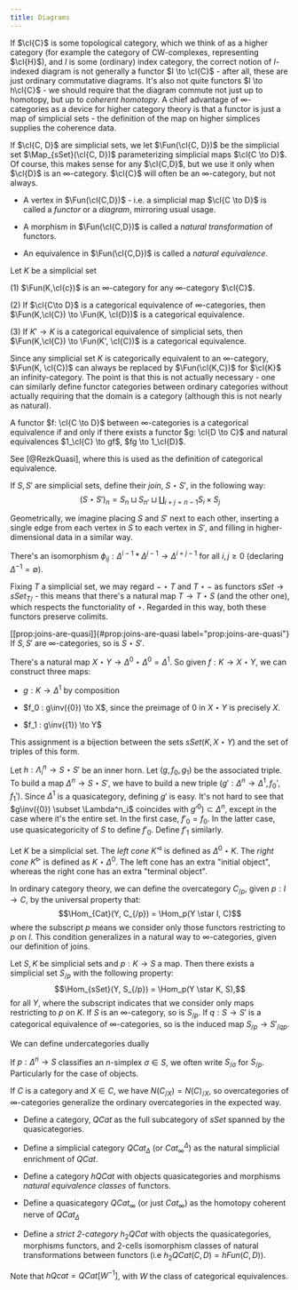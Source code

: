 ```yaml
---
title: Diagrams
---
```

If $\cl{C}$ is some topological category, which we think of as a higher
category (for example the category of CW-complexes, representing
$\cl{H}$), and $I$ is some (ordinary) index category, the correct notion
of $I$-indexed diagram is not generally a functor $I \to \cl{C}$ - after
all, these are just ordinary commutative diagrams. It's also not quite
functors $I \to h\cl{C}$ - we should require that the diagram commute
not just up to homotopy, but up to *coherent homotopy*. A chief
advantage of $\infty$-categories as a device for higher category theory
is that a functor is just a map of simplicial sets - the definition of
the map on higher simplices supplies the coherence data.

If $\cl{C, D}$ are simplicial sets, we let $\Fun(\cl{C, D})$ be the
simplicial set $\Map_{sSet}(\cl{C, D})$ parameterizing simplicial maps
$\cl{C \to D}$. Of course, this makes sense for any $\cl{C,D}$, but we
use it only when $\cl{D}$ is an $\infty$-category. $\cl{C}$ will often
be an $\infty$-category, but not always.

-   A vertex in $\Fun(\cl{C,D})$ - i.e. a simplicial map $\cl{C \to D}$
    is called a *functor* or a *diagram*, mirroring usual usage.

-   A morphism in $\Fun(\cl{C,D})$ is called a *natural transformation*
    of functors.

-   An equivalence in $\Fun(\cl{C,D})$ is called a *natural
    equivalence*.

Let $K$ be a simplicial set

(1) $\Fun(K,\cl{c})$ is an $\infty$-category for any $\infty$-category
    $\cl{C}$.

(2) If $\cl{C\to D}$ is a categorical equivalence of
    $\infty$-categories, then $\Fun(K,\cl{C}) \to \Fun(K, \cl{D})$ is a
    categorical equivalence.

(3) If ${K'\to K}$ is a categorical equivalence of simplicial sets, then
    $\Fun(K,\cl{C}) \to \Fun(K', \cl{C})$ is a categorical equivalence.

Since any simplicial set $K$ is categorically equivalent to an
$\infty$-category, $\Fun(K, \cl{C})$ can always be replaced by
$\Fun(\cl{K,C})$ for $\cl{K}$ an infinity-category. The point is that
this is not actually necessary - one can similarly define functor
categories between ordinary categories without actually requiring that
the domain is a category (although this is not nearly as natural).

A functor $f: \cl{C \to D}$ between $\infty$-categories is a categorical
equivalence if and only if there exists a functor $g: \cl{D \to C}$ and
natural equivalences $1_\cl{C} \to gf$, $fg \to 1_\cl{D}$.

See [@RezkQuasi], where this is used as the definition of categorical
equivalence.

If $S, S'$ are simplicial sets, define their *join*, $S \star S'$, in
the following way:
$$(S \star S')_n = S_n \sqcup S_{n'} \sqcup \coprod_{i+j=n-1} S_i \times S_j$$

Geometrically, we imagine placing $S$ and $S'$ next to each other,
inserting a single edge from each vertex in $S$ to each vertex in $S'$,
and filling in higher-dimensional data in a similar way.

There's an isomorphism
$\phi_{ij}:\Delta^{i-1} \ast \Delta^{j-1} \to \Delta^{i+j-1}$ for all
$i,j\geq 0$ (declaring $\Delta^{-1} = \emptyset$).

Fixing $T$ a simplicial set, we may regard $- \star T$ and $T \star -$
as functors $sSet \to sSet_{T/}$ - this means that there's a natural map
$T \to T \star S$ (and the other one), which respects the functoriality
of $\star$. Regarded in this way, both these functors preserve colimits.

[\[prop:joins-are-quasi\]]{#prop:joins-are-quasi
label="prop:joins-are-quasi"} If $S, S'$ are $\infty$-categories, so is
$S \star S'$.

There's a natural map
$X \star Y \to \Delta^0 \star \Delta^0 = \Delta^1$. So given
$f: K \to X \star Y$, we can construct three maps:

-   $g: K \to \Delta^1$ by composition

-   $f_0 : g\inv({0}) \to X$, since the preimage of ${0}$ in $X \star Y$
    is precisely $X$.

-   $f_1 : g\inv({1}) \to Y$

This assignment is a bijection between the sets $sSet(K,X\star Y)$ and
the set of triples of this form.

Let $h: \Lambda^n_i \to S \star S'$ be an inner horn. Let
$(g, f_0, g_1)$ be the associated triple. To build a map
$\Delta^n \to S \star S'$, we have to build a new triple
$(g': \Delta^n \to \Delta^1, f_0', f_1')$. Since $\Delta^1$ is a
quasicategory, defining $g'$ is easy. It's not hard to see that
$g\inv({0}) \subset \Lambda^n_i$ coincides with
$g'^{0}) \subset \Delta^n$, except in the case where it's the entire
set. In the first case, $f'_0 = f_0$. In the latter case, use
quasicategoricity of $S$ to define $f'_0$. Define $f'_1$ similarly.

Let $K$ be a simplicial set. The *left cone* $K^\triangleleft$ is
defined as $\Delta^0 \star K$. The *right cone* $K^\triangleright$ is
defined as $K \star \Delta^0$. The left cone has an extra "initial
object", whereas the right cone has an extra "terminal object".

In ordinary category theory, we can define the overcategory $C_{/p}$,
given $p: I \to C$, by the universal property that:
$$\Hom_{Cat}(Y, C_{/p}) = \Hom_p(Y \star I, C)$$ where the subscript $p$
means we consider only those functors restricting to $p$ on $I$. This
condition generalizes in a natural way to $\infty$-categories, given our
definition of joins.

Let $S, K$ be simplicial sets and $p:K \to S$ a map. Then there exists a
simplicial set $S_{/p}$ with the following property:
$$\Hom_{sSet}(Y, S_{/p}) = \Hom_p(Y \star K, S),$$ for all $Y$, where
the subscript indicates that we consider only maps restricting to $p$ on
$K$. If $S$ is an $\infty$-category, so is $S_{/p}$. If $q: S \to S'$ is
a categorical equivalence of $\infty$-categories, so is the induced map
$S_{/p} \to S'_{/qp}$.

We can define undercategories dually

If $p: \Delta^n \to S$ classifies an $n$-simplex $\sigma \in S$, we
often write $S_{/\sigma}$ for $S_{/p}$. Particularly for the case of
objects.

If $C$ is a category and $X \in C$, we have $N(C_{/X}) = N(C)_{/X}$, so
overcategories of $\infty$-categories generalize the ordinary
overcategories in the expected way.

-   Define a category, $QCat$ as the full subcategory of $sSet$ spanned
    by the quasicategories.

-   Define a simplicial category $QCat_\Delta$ (or $Cat_\infty^\Delta$)
    as the natural simplicial enrichment of $QCat$.

-   Define a category $hQCat$ with objects quasicategories and morphisms
    *natural equivalence classes* of functors.

-   Define a quasicategory $QCat_\infty$ (or just $Cat_\infty$) as the
    homotopy coherent nerve of $QCat_\Delta$

-   Define a *strict 2-category* $h_2QCat$ with objects the
    quasicategories, morphisms functors, and $2$-cells isomorphism
    classes of natural transformations between functors (i.e
    $h_2QCat(C,D) = hFun(C,D)$).

Note that $hQcat = QCat[W^{-1}]$, with $W$ the class of categorical
equivalences.
